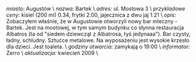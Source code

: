 *miasto:*  Augustów   \\
*nazwa:*  Bartek   \\
*adres:*  ul. Mostowa 3   \\
*przykladowe ceny:*  kisiel (200 ml) 0.34, frytki 2.00, jajecznica z dwu jaj 1.21   \\
*opis:*  Zobaczyłem właśnie, że w Augustowie otworzyli nowy bar mleczny - Bartek. Jest na mostowej, w tym samym budynku co słynna restauracja Albatros (ta od "siedem dziewcząt z Albatrosa, tyś jedynaaa"). Bar czysty, ładny, schludny. Sztućce metalowe. Na wyposażeniu jest wysokie krzesło dla dzieci. Jest toaleta.   \\
*godziny otwarcia:*  zamykają o 19:00  \\
*informator:*  Zerro   \\
*aktualizacja:*  kwiecień 2009   \\

